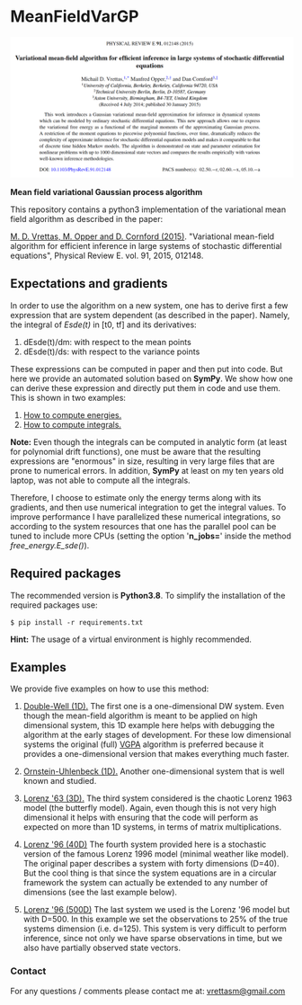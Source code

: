 # MeanFieldVarGP

![logo](./abstract.png "Abstract")

**Mean field variational Gaussian process algorithm**

This repository contains a python3 implementation of the variational mean field
algorithm as described in the paper:

[M. D. Vrettas, M. Opper and D. Cornford (2015)](
https://journals.aps.org/pre/abstract/10.1103/PhysRevE.91.012148).
"Variational mean-field algorithm for efficient inference in large systems
of stochastic differential equations", Physical Review E. vol. 91, 2015, 012148.

## Expectations and gradients

In order to use the algorithm on a new system, one has to derive first a few expression
that are system dependent (as described in the paper). Namely, the integral of _Esde(t)_
in [t0, tf] and its derivatives:

1. dEsde(t)/dm: with respect to the mean points
2. dEsde(t)/ds: with respect to the variance points

These expressions can be computed in paper and then put into code. But here we provide an
automated solution based on **SymPy**. We show how one can derive these expression and directly
put them in code and use them. This is shown in two examples:

1. [How to compute energies.](src/examples/how_to_compute_energies.ipynb)
2. [How to compute integrals.](src/examples/how_to_compute_integrals.ipynb)

**Note:** Even though the integrals can be computed in analytic form (at least for polynomial
drift functions), one must be aware that the resulting expressions are "enormous" in size,
resulting in very large files that are prone to numerical errors. In addition, **SymPy** at
least on my ten years old laptop, was not able to compute all the integrals.

Therefore, I choose to estimate only the energy terms along with its gradients, and then use
numerical integration to get the integral values. To improve performance I have parallelized
these numerical integrations, so according to the system resources that one has the parallel
pool can be tuned to include more CPUs (setting the option '**n_jobs=**' inside the method
*free_energy.E_sde()*).

## Required packages

The recommended version is **Python3.8**. To simplify the installation of the required
packages use:

    $ pip install -r requirements.txt

**Hint:** The usage of a virtual environment is highly recommended.

## Examples

We provide five examples on how to use this method:

1. [Double-Well (1D).](src/examples/example_DW.ipynb) The first one is a one-dimensional DW system.
Even though the mean-field algorithm is meant to be applied on high dimensional system, this 1D
example here helps with debugging the algorithm at the early stages of development. For these low
dimensional systems the original (full) [VGPA](https://github.com/vrettasm/VGPA) algorithm is preferred
because it provides a one-dimensional version that makes everything much faster.

2. [Ornstein-Uhlenbeck (1D).](src/examples/example_OU.ipynb) Another one-dimensional system that is
well known and studied.

3. [Lorenz '63 (3D).](src/examples/example_L63.ipynb) The third system considered is the chaotic
Lorenz 1963 model (the butterfly model). Again, even though this is not very high dimensional
it helps with ensuring that the code will perform as expected on more than 1D systems, in terms
of matrix multiplications.

4. [Lorenz '96 (40D)](src/examples/example_L96.ipynb) The fourth system provided here is a stochastic
version of the famous Lorenz 1996 model (minimal weather like model). The original paper describes
a system with forty dimensions (D=40). But the cool thing is that since the system equations are
in a circular framework the system can actually be extended to any number of dimensions (see the last
example below).

5. [Lorenz '96 (500D)](src/examples/example_500D.ipynb) The last system we used is the Lorenz '96
model but with D=500. In this example we set the observations to 25% of the true systems dimension
(i.e. d=125). This system is very difficult to perform inference, since not only we have sparse
observations in time, but we also have partially observed state vectors.

### Contact

For any questions / comments please contact me at: vrettasm@gmail.com
